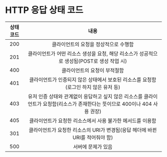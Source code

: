 # HTTP 응답 상태 코드

|상태코드|내용|
|:---:|:---:|
|200|클라이언트의 요청을 정상적으로 수행함|
|201|클라이언트가 어떤 리소스 생성을 요청, 해당 리소스가 성공적으로 생성됨(POST로 생성 작업 시)|
|400|클라이언트의 요청이 부적절함|
|401|클라이언트가 인증되지 않은 상태에서 보호된 리소스를 요청함(로그인 하지 않은 유저 등)|
|403|유저 인증 상태와 관계없이 응답하고 싶지 않은 리소스를 클라이언트가 요청함(리소스가 존재한다는 뜻이므로 400이나 404 사용 권장)|
|405|클라이언트가 요청한 리소스에서 사용 불가한 메서드를 이용함|
|301|클라이언트가 요청한 리소스의 URI가 변경됨(응답 헤더에 바뀐 URI를 적어줘야 함)|
|500|서버에 문제가 있음|